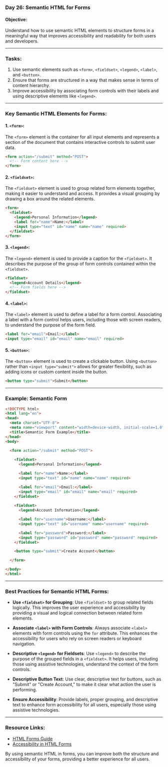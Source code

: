 ### Day 26: Semantic HTML for Forms

#### **Objective:**
Understand how to use semantic HTML elements to structure forms in a meaningful way that improves accessibility and readability for both users and developers.

---

### **Tasks:**
1. Use semantic elements such as `<form>`, `<fieldset>`, `<legend>`, `<label>`, and `<button>`.
2. Ensure that forms are structured in a way that makes sense in terms of content hierarchy.
3. Improve accessibility by associating form controls with their labels and using descriptive elements like `<legend>`.

---

### **Key Semantic HTML Elements for Forms:**

#### 1. **`<form>`**:
The `<form>` element is the container for all input elements and represents a section of the document that contains interactive controls to submit user data.

```html
<form action="/submit" method="POST">
  <!-- Form content here -->
</form>
```

#### 2. **`<fieldset>`**:
The `<fieldset>` element is used to group related form elements together, making it easier to understand and access. It provides a visual grouping by drawing a box around the related elements.

```html
<form>
  <fieldset>
    <legend>Personal Information</legend>
    <label for="name">Name:</label>
    <input type="text" id="name" name="name" required>
  </fieldset>
</form>
```

#### 3. **`<legend>`**:
The `<legend>` element is used to provide a caption for the `<fieldset>`. It describes the purpose of the group of form controls contained within the `<fieldset>`.

```html
<fieldset>
  <legend>Account Details</legend>
  <!-- Form fields here -->
</fieldset>
```

#### 4. **`<label>`**:
The `<label>` element is used to define a label for a form control. Associating a label with a form control helps users, including those with screen readers, to understand the purpose of the form field.

```html
<label for="email">Email:</label>
<input type="email" id="email" name="email" required>
```

#### 5. **`<button>`**:
The `<button>` element is used to create a clickable button. Using `<button>` rather than `<input type="submit">` allows for greater flexibility, such as adding icons or custom content inside the button.

```html
<button type="submit">Submit</button>
```

---

### **Example: Semantic Form**

```html
<!DOCTYPE html>
<html lang="en">
<head>
  <meta charset="UTF-8">
  <meta name="viewport" content="width=device-width, initial-scale=1.0">
  <title>Semantic Form Example</title>
</head>
<body>

  <form action="/submit" method="POST">
    
    <fieldset>
      <legend>Personal Information</legend>

      <label for="name">Name:</label>
      <input type="text" id="name" name="name" required>

      <label for="email">Email:</label>
      <input type="email" id="email" name="email" required>
    </fieldset>
    
    <fieldset>
      <legend>Account Information</legend>

      <label for="username">Username:</label>
      <input type="text" id="username" name="username" required>

      <label for="password">Password:</label>
      <input type="password" id="password" name="password" required>
    </fieldset>

    <button type="submit">Create Account</button>

  </form>

</body>
</html>
```

---

### **Best Practices for Semantic HTML Forms**:

- **Use `<fieldset>` for Grouping**: Use `<fieldset>` to group related fields logically. This improves the user experience and accessibility by providing a visual and logical connection between related form elements.
  
- **Associate `<label>` with Form Controls**: Always associate `<label>` elements with form controls using the `for` attribute. This enhances the accessibility for users who rely on screen readers or keyboard navigation.

- **Descriptive `<legend>` for Fieldsets**: Use `<legend>` to describe the purpose of the grouped fields in a `<fieldset>`. It helps users, including those using assistive technologies, understand the context of the form controls.

- **Descriptive Button Text**: Use clear, descriptive text for buttons, such as "Submit" or "Create Account," to make it clear what action the user is performing.

- **Ensure Accessibility**: Provide labels, proper grouping, and descriptive text to enhance form accessibility for all users, especially those using assistive technologies.

---

### **Resource Links**:
- [HTML Forms Guide](https://developer.mozilla.org/en-US/docs/Learn/Forms)
- [Accessibility in HTML Forms](https://webaim.org/techniques/forms/)

By using semantic HTML in forms, you can improve both the structure and accessibility of your forms, providing a better experience for all users.